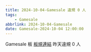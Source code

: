 ```yaml
---
title: 2024-10-04-Gamesale 違規 0 人
tags:
    - Gamesale
abbrlink: 2024-10-04-Gamesale
date: Gamesale-2024-10-04 12:00:00
---
```

Gamesale 板 [板規連結](https://www.ptt.cc/bbs/Gossiping/M.1637425085.A.07D.html)
昨天違規 0 人
